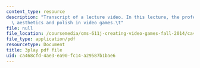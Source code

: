 ```yaml
---
content_type: resource
description: "Transcript of a lecture video. In this lecture, the professors discuss\
  \ aesthetics and polish in video games.\t"
file: null
file_location: /coursemedia/cms-611j-creating-video-games-fall-2014/ca468cfd4ae3ea90fc14a29587b1bae6_0teK9aXB0GI.pdf
file_type: application/pdf
resourcetype: Document
title: 3play pdf file
uid: ca468cfd-4ae3-ea90-fc14-a29587b1bae6
---
```

